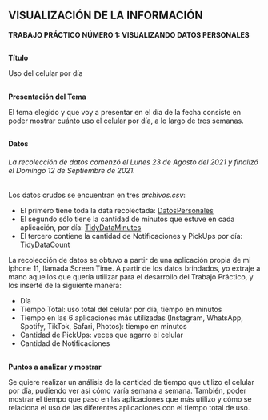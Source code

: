 ## VISUALIZACIÓN DE LA INFORMACIÓN
**TRABAJO PRÁCTICO NÚMERO 1: VISUALIZANDO DATOS PERSONALES**

##

**Título**

Uso del celular por día

##

**Presentación del Tema**

El tema elegido y que voy a presentar en el día de la fecha consiste en poder mostrar cuánto uso el celular por día, a lo largo de tres semanas.

##

**Datos**

###### La recolección de datos comenzó el Lunes 23 de Agosto del 2021 y finalizó el Domingo 12 de Septiembre de 2021.
Los datos crudos se encuentran en tres *archivos.csv*:
- El primero tiene toda la data recolectada: [DatosPersonales](DatosPersonales.csv)
- El segundo sólo tiene la cantidad de minutos que estuve en cada aplicación, por día: [TidyDataMinutes](TidyDataMinutes.csv)
- El tercero contiene la cantidad de Notificaciones y PickUps por día: [TidyDataCount](TidyDataCount.csv)

La recolección de datos se obtuvo a partir de una aplicación propia de mi Iphone 11, llamada Screen Time. A partir de los datos brindados, yo extraje a mano aquellos que quería utilizar para el desarrollo del Trabajo Práctico, y los inserté de la siguiente manera:

- Día
- Tiempo Total: uso total del celular por día, tiempo en minutos
- Tiempo en las 6 aplicaciones más utilizadas (Instagram, WhatsApp, Spotify, TikTok, Safari, Photos): tiempo en minutos
- Cantidad de PickUps: veces que agarro el celular
- Cantidad de Notificaciones

##

**Puntos a analizar y mostrar**

Se quiere realizar un análisis de la cantidad de tiempo que utilizo el celular por día, pudiendo ver así cómo varía semana a semana. También, poder mostrar el tiempo que paso en las aplicaciones que más utilizo y cómo se relaciona el uso de las diferentes aplicaciones con el tiempo total de uso. 
